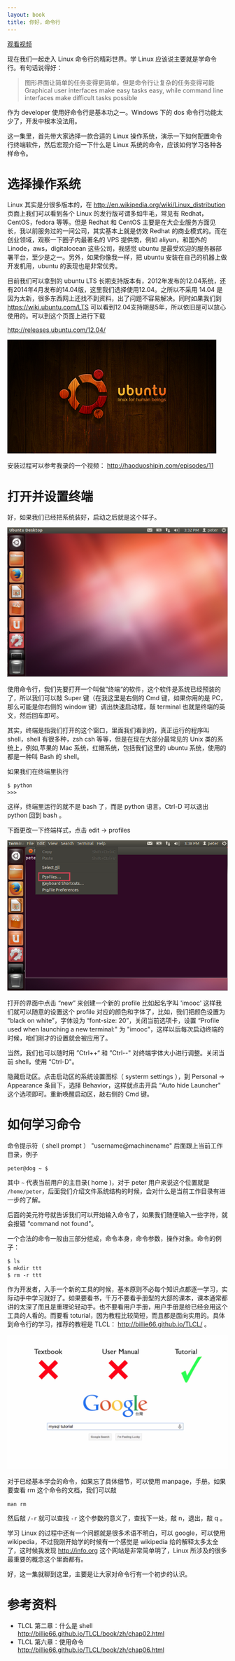 ```yaml
---
layout: book
title: 你好，命令行
---
```


[观看视频](http://www.imooc.com/video/3525)


现在我们一起走入 Linux 命令行的精彩世界。学 Linux 应该说主要就是学命令行。有句话说得好：

>图形界面让简单的任务变得更简单，但是命令行让复杂的任务变得可能
> Graphical user interfaces make easy tasks easy, while command line interfaces make difficult tasks possible

作为 developer 使用好命令行是基本功之一。Windows 下的 dos 命令行功能太少了，开发中根本没法用。

这一集里，首先带大家选择一款合适的 Linux 操作系统，演示一下如何配置命令行终端软件，然后宏观介绍一下什么是 Linux 系统的命令，应该如何学习各种各样命令。

# 选择操作系统

Linux 其实是分很多版本的，在 <http://en.wikipedia.org/wiki/Linux_distribution> 页面上我们可以看到各个 Linux 的发行版可谓多如牛毛，常见有 Redhat，CentOS，fedora 等等。但是 Redhat 和 CentOS 主要是在大企业服务方面见长，我以前服务过的一间公司，其实基本上就是仿效 Redhat 的商业模式的。而在创业领域，观察一下圈子内最著名的 VPS 提供商，例如 aliyun，和国外的 Linode，aws，digitalocean 这些公司，我感觉 ubuntu 是最受欢迎的服务器部署平台，至少是之一。另外，如果你像我一样，把 ubuntu 安装在自己的机器上做开发机用，ubuntu 的表现也是非常优秀。

目前我们可以拿到的 ubuntu LTS
长期支持版本有，2012年发布的12.04系统，还有2014年4月发布的14.04版，这里我们选择使用12.04。之所以不采用
14.04 是因为太新，很多东西网上还找不到资料，出了问题不容易解决。同时如果我们到
<https://wiki.ubuntu.com/LTS>
可以看到12.04支持期是5年，所以依旧是可以放心使用的。可以到这个页面上进行下载

<http://releases.ubuntu.com/12.04/>

![](images/ubuntu.png)

安装过程可以参考我录的一个视频： <http://haoduoshipin.com/episodes/11>

# 打开并设置终端

好，如果我们已经把系统装好，启动之后就是这个样子。

![](images/ubuntu_fresh.png)

使用命令行，我们先要打开一个叫做”终端“的软件，这个软件是系统已经预装的了，所以我们可以敲 Super 键（在我这里是右侧的 Cmd 键，如果你用的是 PC，那么可能是你右侧的 window 键）调出快速启动框，敲 terminal 也就是终端的英文，然后回车即可。

其实，终端是指我们打开的这个窗口，里面我们看到的，真正运行的程序叫 shell，shell 有很多种，zsh csh 等等，但是在现在大部分最常见的 Unix 类的系统上，例如,苹果的 Mac 系统，红帽系统，包括我们这里的 ubuntu 系统，使用的都是一种叫 Bash 的 shell。

如果我们在终端里执行

    $ python
    >>>

这样，终端里运行的就不是 bash 了，而是 python 语言。Ctrl-D 可以退出 python 回到 bash 。

下面更改一下终端样式，点击 edit -> profiles

![](images/set_profile.png)

打开的界面中点击 “new” 来创建一个新的 profile 比如起名字叫 'imooc' 这样我们就可以随意的设置这个 profile 对应的颜色和字体了，比如，我们把颜色设置为 “black on white”，字体设为 “font-size: 20”，关闭当前选项卡，设置 “Profile used when launching a new terminal:" 为 "imooc"，这样以后每次启动终端的时候，咱们刚才的设置就会被应用了。

当然，我们也可以随时用 ”Ctrl++“ 和 ”Ctrl--" 对终端字体大小进行调整。关闭当前 shell，使用 “Ctrl-D"。

隐藏启动区。点击启动区的系统设置图标（ systerm settings ），到 Personal -> Appearance 条目下，选择 Behavior，这样就点击开启 “Auto hide Launcher" 这个选项即可。重新唤醒启动区，敲右侧的 Cmd 键。


# 如何学习命令

命令提示符（ shell prompt ） "username@machinename" 后面跟上当前工作目录，例子

    peter@dog ~ $

其中 `~` 代表当前用户的主目录( home )，对于 peter 用户来说这个位置就是 `/home/peter`，后面我们介绍文件系统结构的时候，会对什么是当前工作目录有进一步的了解。

后面的美元符号就告诉我们可以开始输入命令了，如果我们随便输入一些字符，就会报错 “command not found"。

一个合法的命令一般由三部分组成，命令本身，命令参数，操作对象。命令的例子：

    $ ls
    $ mkdir ttt
    $ rm -r ttt

作为开发者，入手一个新的工具的时候，基本原则不必每个知识点都逐一学习，实际动手中学习就好了。如果要看书，千万不要看手册型的大部的课本，课本通常都讲的太深了而且是重理论轻动手。也不要看用户手册，用户手册是给已经会用这个工具的人看的。而要看 toturial，因为教程比较简短，而且都是面向实用的。具体到命令行的学习，推荐的教程是 TLCL： <http://billie66.github.io/TLCL/> 。

![](images/nice_tutorial.png)

对于已经基本学会的命令，如果忘了具体细节，可以使用 manpage，手册。如果要查看 rm 这个命令的文档，我们可以敲

```
man rm
```

然后敲 `/-r` 就可以查找 `-r` 这个参数的意义了，查找下一处，敲 n，退出，敲 q 。

学习 Linux 的过程中还有一个问题就是很多术语不明白，可以 google，可以使用 wikipedia，不过我刚开始学的时候有一个感觉是 wikipedia 给的解释太多太全了，这时候我发现 <http://info.org> 这个网站是非常简单明了，Linux 所涉及的很多最重要的概念这个里面都有。

好，这一集就聊到这里，主要是让大家对命令行有一个初步的认识。

# 参考资料

- TLCL 第二章：什么是 shell <http://billie66.github.io/TLCL/book/zh/chap02.html>
- TLCL 第六章：使用命令 <http://billie66.github.io/TLCL/book/zh/chap06.html>
